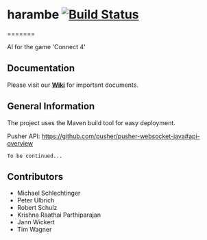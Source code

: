# harambe [![Build Status](https://travis-ci.org/PeterUlb/harambe.svg?branch=master)](https://travis-ci.org/PeterUlb/harambe)

=======

AI for the game 'Connect 4'

## Documentation

Please visit our [**Wiki**](https://github.com/PeterUlb/harambe/wiki) for important documents.


## General Information

The project uses the Maven build tool for easy deployment.

Pusher API: https://github.com/pusher/pusher-websocket-java#api-overview

`To be continued...`

## Contributors
* Michael Schlechtinger
* Peter Ulbrich
* Robert Schulz
* Krishna Raathai Parthiparajan
* Jann Wickert
* Tim Wagner
